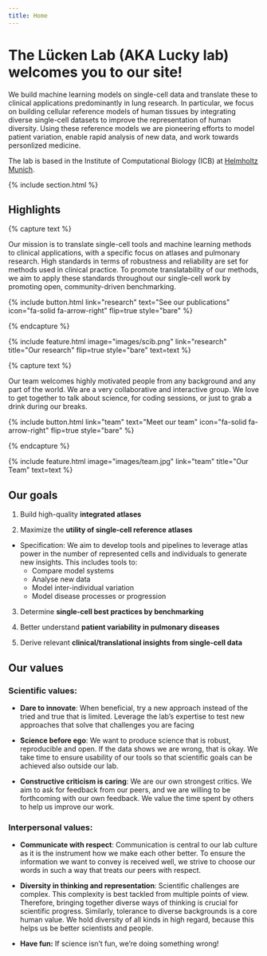 ```yaml
---
title: Home
---
```


# The Lücken Lab (AKA Lucky lab) welcomes you to our site!

We build machine learning models on single-cell data and translate these to clinical applications predominantly in lung research. In particular, we focus on building cellular reference models of human tissues by integrating diverse single-cell datasets to improve the representation of human diversity. Using these reference models we are pioneering efforts to model patient variation, enable rapid analysis of new data, and work towards personlized medicine.

The lab is based in the Institute of Computational Biology (ICB) at [Helmholtz Munich](https://www.helmholtz-munich.de/en/).

<!-- {%
  include figure.html
  image="https://avatars.githubusercontent.com/u/115151049?s=200&v=4"
  width="65%"
%} -->

{% include section.html %}

## Highlights

{% capture text %}

Our mission is to translate single-cell tools and machine learning methods to clinical applications, with a specific focus on atlases and pulmonary research. High standards in terms of robustness and reliability are set for methods used in clinical practice. To promote translatability of our methods, we aim to apply these standards throughout our single-cell work by promoting open, community-driven benchmarking.

{%
  include button.html
  link="research"
  text="See our publications"
  icon="fa-solid fa-arrow-right"
  flip=true
  style="bare"
%}

{% endcapture %}

{%
  include feature.html
  image="images/scib.png"
  link="research"
  title="Our research"
  flip=true
  style="bare"
  text=text
%}

{% capture text %}

Our team welcomes highly motivated people from any background and any part of the world. We are a very collaborative and interactive group. We love to get together to talk about science, for coding sessions, or just to grab a drink during our breaks.

{%
  include button.html
  link="team"
  text="Meet our team"
  icon="fa-solid fa-arrow-right"
  flip=true
  style="bare"
%}

{% endcapture %}

{%
  include feature.html
  image="images/team.jpg"
  link="team"
  title="Our Team"
  text=text
%}

## Our goals

1. Build high-quality **integrated atlases**

2.  Maximize the **utility of single-cell reference atlases**
  - Specification: We aim to develop tools and pipelines to leverage atlas power in the number of represented cells and individuals to generate new insights. This includes tools to:
    - Compare model systems
    - Analyse new data
    - Model inter-individual variation
    - Model disease processes or progression

3. Determine **single-cell best practices by benchmarking**

4. Better understand **patient variability in pulmonary diseases**

5. Derive relevant **clinical/translational insights from single-cell data**

## Our values

### Scientific values:

- **Dare to innovate**: When beneficial, try a new approach instead of the tried and true that is limited. Leverage the lab’s expertise to test new approaches that solve that challenges you are facing

- **Science before ego**: We want to produce science that is robust, reproducible and open. If the data shows we are wrong, that is okay. We take time to ensure usability of our tools so that scientific goals can be achieved also outside our lab.

- **Constructive criticism is caring**: We are our own strongest critics. We aim to ask for feedback from our peers, and we are willing to be forthcoming with our own feedback. We value the time spent by others to help us improve our work.

### Interpersonal values:

- **Communicate with respect**: Communication is central to our lab culture as it is the instrument how we make each other better. To ensure the information we want to convey is received well, we strive to choose our words in such a way that treats our peers with respect.

- **Diversity in thinking and representation**: Scientific challenges are complex. This complexity is best tackled from multiple points of view. Therefore, bringing together diverse ways of thinking is crucial for scientific progress. Similarly, tolerance to diverse backgrounds is a core human value. We hold diversity of all kinds in high regard, because this helps us be better scientists and people.

- **Have fun:** If science isn’t fun, we’re doing something wrong!

